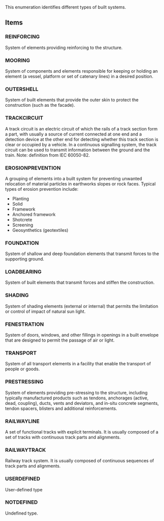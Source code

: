 This enumeration identifies different types of built systems.

<!-- end of short definition -->


## Items

### REINFORCING
System of elements providing reinforcing to the structure.

### MOORING
System of components and elements responsible for keeping or holding an element (a vessel, platform or set of catenary lines) in a desired position.

### OUTERSHELL
System of built elements that provide the outer skin to protect the construction (such as the facade).

### TRACKCIRCUIT
A track circuit is an electric circuit of which the rails of a track section form a part, with usually a source of current connected at one end and a detection device at the other end for detecting whether this track section is clear or occupied by a vehicle. In a continuous signalling system, the track circuit can be used to transmit information between the ground and the train.
Note: definition from IEC 60050-82.

### EROSIONPREVENTION
A grouping of elements into a built system for preventing unwanted relocation of material particles in earthworks slopes or rock faces.
Typical types of erosion prevention include:

* Planting
* Solid
* Framework
* Anchored framework
* Shotcrete
* Screening
* Geosynthetics (geotextiles)

### FOUNDATION
System of shallow and deep foundation elements that transmit forces to the supporting ground.

### LOADBEARING
System of built elements that transmit forces and stiffen the construction.

### SHADING
System of shading elements (external or internal) that permits the limitation or control of impact of natural sun light.

### FENESTRATION
System of doors, windows, and other fillings in openings in a built envelope that are designed to permit the passage of air or light.

### TRANSPORT
System of all transport elements in a facility that enable the transport of people or goods.

### PRESTRESSING
System of elements providing pre-stressing to the structure, including typically manufactured products such as tendons, anchorages (active, dead, coupling), ducts, vents and deviators, and in-situ concrete segments, tendon spacers, blisters and additional reinforcements.

### RAILWAYLINE

A set of functional tracks with explicit terminals. It is usually composed of a set of tracks with continuous track parts and alignments.

### RAILWAYTRACK

Railway track system. It is usually composed of continuous sequences of track parts and alignments.

### USERDEFINED
User-defined type

### NOTDEFINED
Undefined type.
